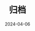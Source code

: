 ---
title: "归档"
date: 2024-04-06
layout: "archives"
slug: "archives"
menu:
    main:
        weight: 2
        params: 
            icon: archives
---